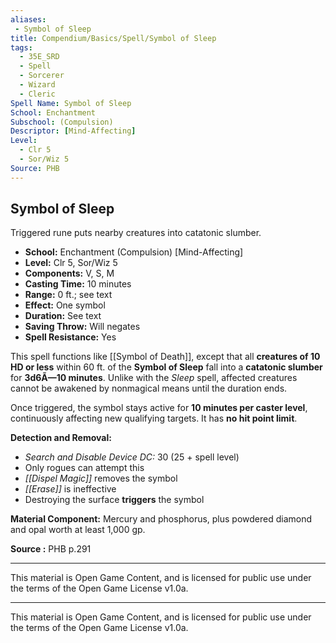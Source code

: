 ```yaml
---
aliases:
 - Symbol of Sleep
title: Compendium/Basics/Spell/Symbol of Sleep
tags:  
  - 35E_SRD  
  - Spell  
  - Sorcerer  
  - Wizard  
  - Cleric  
Spell Name: Symbol of Sleep
School: Enchantment
Subschool: (Compulsion)
Descriptor: [Mind-Affecting]
Level:
  - Clr 5
  - Sor/Wiz 5
Source: PHB
---
```


## Symbol of Sleep

Triggered rune puts nearby creatures into catatonic slumber.

- **School:** Enchantment (Compulsion) [Mind-Affecting]  
- **Level:** Clr 5, Sor/Wiz 5  
- **Components:** V, S, M  
- **Casting Time:** 10 minutes  
- **Range:** 0 ft.; see text  
- **Effect:** One symbol  
- **Duration:** See text  
- **Saving Throw:** Will negates  
- **Spell Resistance:** Yes  

This spell functions like [[Symbol of Death]], except that all **creatures of 10 HD or less** within 60 ft. of the **Symbol of Sleep** fall into a **catatonic slumber** for **3d6Ã—10 minutes**. Unlike with the *Sleep* spell, affected creatures cannot be awakened by nonmagical means until the duration ends.

Once triggered, the symbol stays active for **10 minutes per caster level**, continuously affecting new qualifying targets. It has **no hit point limit**.

**Detection and Removal:**  
- *Search and Disable Device DC:* 30 (25 + spell level)  
- Only rogues can attempt this  
- *[[Dispel Magic]]* removes the symbol  
- *[[Erase]]* is ineffective  
- Destroying the surface **triggers** the symbol  

**Material Component:** Mercury and phosphorus, plus powdered diamond and opal worth at least 1,000 gp.


**Source :** PHB p.291

---

This material is Open Game Content, and is licensed for public use under  
the terms of the Open Game License v1.0a.

---

This material is Open Game Content, and is licensed for public use under the terms of the Open Game License v1.0a.
